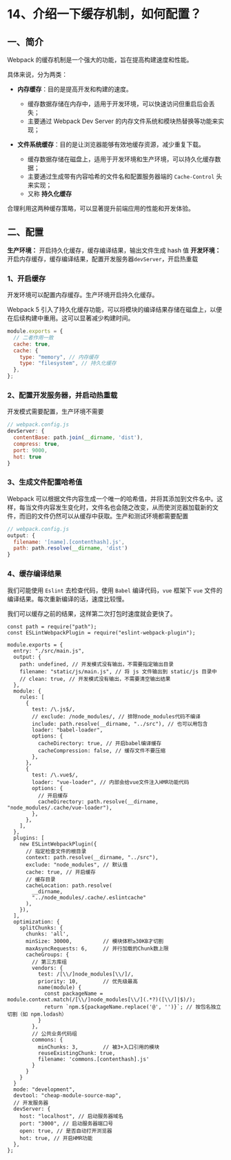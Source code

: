 # 14、介绍一下缓存机制，如何配置？

## 一、简介

Webpack 的缓存机制是一个强大的功能，旨在提高构建速度和性能。

具体来说，分为两类：

- ‌**内存缓存**‌：目的是提高开发和构建的速度。

  - 缓存数据存储在内存中，适用于开发环境，可以快速访问但重启后会丢失；
  - 主要通过 Webpack Dev Server 的内存文件系统和模块热替换等功能来实现；

- ‌**文件系统缓存**‌：目的是让浏览器能够有效地缓存资源，减少重复下载。
  - 缓存数据存储在磁盘上，适用于开发环境和生产环境，可以持久化缓存数据；
  - 主要通过生成带有内容哈希的文件名和配置服务器端的 `Cache-Control` 头来实现；
  - 又称 **持久化缓存**

合理利用这两种缓存策略，可以显著提升前端应用的性能和开发体验。

## 二、配置

**生产环境：** 开启持久化缓存，缓存编译结果，输出文件生成 hash 值
**开发环境：** 开启内存缓存，缓存编译结果，配置开发服务器`devServer`，开启热重载

### 1、开启缓存

开发环境可以配置内存缓存。生产环境开启持久化缓存。

Webpack 5 引入了持久化缓存功能，可以将模块的编译结果存储在磁盘上，以便在后续构建中重用。这可以显著减少构建时间。

```js
module.exports = {
  // 二者作用一致
  cache: true,
  cache: {
    type: "memory", // 内存缓存
    type: "filesystem", // 持久化缓存
  },
};
```

### 2、配置开发服务器，并启动热重载

开发模式需要配置，生产环境不需要

```js
// webpack.config.js
devServer: {
  contentBase: path.join(__dirname, 'dist'),
  compress: true,
  port: 9000,
  hot: true
}
```

### 3、生成文件配置哈希值

Webpack 可以根据文件内容生成一个唯一的哈希值，并将其添加到文件名中。这样，每当文件内容发生变化时，文件名也会随之改变，从而使浏览器加载新的文件，而旧的文件仍然可以从缓存中获取。生产和测试环境都需要配置

```javascript
// webpack.config.js
output: {
  filename: '[name].[contenthash].js',
  path: path.resolve(__dirname, 'dist')
}
```

### 4、缓存编译结果

我们可能使用 `Eslint` 去检查代码，使用 `Babel` 编译代码，`vue` 框架下 `vue` 文件的编译结果。每次重新编译的话，速度比较慢。

我们可以缓存之前的结果，这样第二次打包时速度就会更快了。

```js{18-21,26-29,38-43}
const path = require("path");
const ESLintWebpackPlugin = require("eslint-webpack-plugin");

module.exports = {
  entry: "./src/main.js",
  output: {
    path: undefined, // 开发模式没有输出，不需要指定输出目录
    filename: "static/js/main.js", // 将 js 文件输出到 static/js 目录中
    // clean: true, // 开发模式没有输出，不需要清空输出结果
  },
  module: {
    rules: [
      {
        test: /\.js$/,
        // exclude: /node_modules/, // 排除node_modules代码不编译
        include: path.resolve(__dirname, "../src"), // 也可以用包含
        loader: "babel-loader",
        options: {
          cacheDirectory: true, // 开启babel编译缓存
          cacheCompression: false, // 缓存文件不要压缩
        },
      },
      {
        test: /\.vue$/,
        loader: "vue-loader", // 内部会给vue文件注入HMR功能代码
        options: {
          // 开启缓存
          cacheDirectory: path.resolve(__dirname, "node_modules/.cache/vue-loader"),
        },
      },
    ],
  },
  plugins: [
    new ESLintWebpackPlugin({
      // 指定检查文件的根目录
      context: path.resolve(__dirname, "../src"),
      exclude: "node_modules", // 默认值
      cache: true, // 开启缓存
      // 缓存目录
      cacheLocation: path.resolve(
        __dirname,
        "../node_modules/.cache/.eslintcache"
      ),
    }),
  ],
  optimization: {
    splitChunks: {
      chunks: 'all',
      minSize: 30000,          // 模块体积≥30KB才切割
      maxAsyncRequests: 6,     // 并行加载的Chunk数上限
      cacheGroups: {
        // 第三方库组
        vendors: {
          test: /[\\/]node_modules[\\/]/,
          priority: 10,        // 优先级最高
          name(module) {
            const packageName = module.context.match(/[\\/]node_modules[\\/](.*?)([\\/]|$)/);
            return `npm.${packageName.replace('@', '')}`; // 按包名独立切割（如 npm.lodash）
          }
        },
        // 公共业务代码组
        commons: {
          minChunks: 3,        // 被3+入口引用的模块
          reuseExistingChunk: true,
          filename: 'commons.[contenthash].js'
        }
      }
    }
  }
  mode: "development",
  devtool: "cheap-module-source-map",
  // 开发服务器
  devServer: {
    host: "localhost", // 启动服务器域名
    port: "3000", // 启动服务器端口号
    open: true, // 是否自动打开浏览器
    hot: true, // 开启HMR功能
  },
};

```
